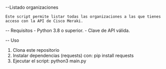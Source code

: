 --Listado  organizaciones

	Este script permite listar todas las organizaciones a las que tienes acceso con la API de Cisco Meraki.

-- Requisitos
	- Python 3.8 o superior.
	- Clave de API válida.

-- Uso
1. Clona este repositorio
2. Instalar dependencias (requests) con: pip install requests
3. Ejecutar el script: python3 main.py
